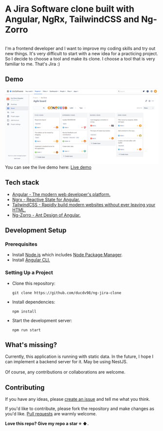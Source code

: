 # A Jira Software clone built with Angular, NgRx, TailwindCSS and Ng-Zorro
<br>
I'm a frontend developer and I want to improve my coding skills and try out new things. It's very difficult to start with a new idea for a practicing project. So I decide to choose a tool and make its clone. I choose a tool that is very familiar to me. That's Jira :)

## Demo
![](screenshots/img.png)
You can see the live demo here: [Live demo](https://ducdv98.github.io/jira-clone/ "https://ducdv98.github.io/jira-clone/")

## Tech stack
- [Angular - The modern web developer's platform.](https://angular.io/)
- [Ngrx - Reactive State for Angular.](https://ngrx.io/)
- [TailwindCSS - Rapidly build modern websites without ever leaving your HTML.](https://tailwindcss.com/)
- [Ng-Zorro - Ant Design of Angular.](https://ng.ant.design/)

## Development Setup
### Prerequisites
- Install  [Node.js](https://nodejs.org/)  which includes  [Node Package Manager](https://www.npmjs.com/get-npm).
- Install [Angular CLI.](https://angular.io/cli)
### Setting Up a Project
- Clone this repository:

      git clone https://github.com/ducdv98/ng-jira-clone

- Install dependencies:
  
      npm install

- Start the development server:

      npm run start

## What's missing?
Currently, this application is running with static data. In the future, I hope I can implement a backend server for it. May be using NestJS.
<br></br>
Of course, any contributions or collaborations are welcome.

## Contributing
If you have any ideas, please  [create an issue](https://github.com/ducdv98/ng-jira-clone/issues/new) and tell me what you think.

If you'd like to contribute, please fork the repository and make changes as you'd like.  [Pull requests](https://github.com/ducdv98/ng-jira-clone/pulls)  are warmly welcome.

**Love this repo? Give my repo a star  ⭐  ⬆️.**
